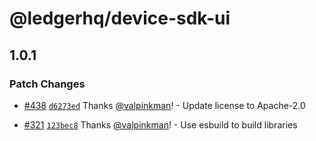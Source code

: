 # @ledgerhq/device-sdk-ui

## 1.0.1

### Patch Changes

- [#438](https://github.com/LedgerHQ/device-sdk-ts/pull/438) [`d6273ed`](https://github.com/LedgerHQ/device-sdk-ts/commit/d6273ed00b61d273ebc42bd5dfa16ce4c5641af5) Thanks [@valpinkman](https://github.com/valpinkman)! - Update license to Apache-2.0

- [#321](https://github.com/LedgerHQ/device-sdk-ts/pull/321) [`123bec8`](https://github.com/LedgerHQ/device-sdk-ts/commit/123bec87ebd6c23922138c44a397bc72919d88e5) Thanks [@valpinkman](https://github.com/valpinkman)! - Use esbuild to build libraries
